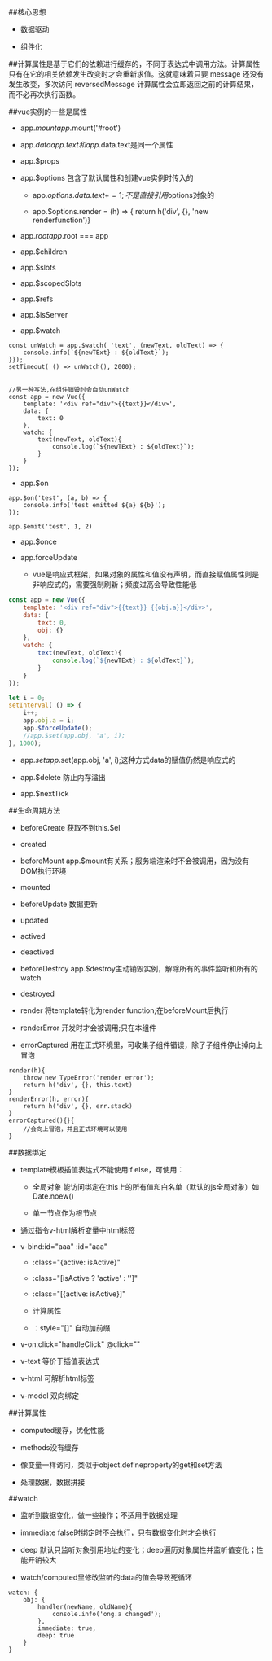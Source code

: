 ##核心思想

- 数据驱动

- 组件化




##计算属性是基于它们的依赖进行缓存的，不同于表达式中调用方法。计算属性只有在它的相关依赖发生改变时才会重新求值。这就意味着只要 message 还没有发生改变，多次访问 reversedMessage 计算属性会立即返回之前的计算结果，而不必再次执行函数。




##vue实例的一些是属性

- app.$mount    app.$mount('#root')

- app.$data    app.text和app.$data.text是同一个属性

- app.$props

- app.$options    包含了默认属性和创建vue实例时传入的

    - app.$options.data.text += 1;不是直接引用$options对象的
    
    - app.$options.render = (h) => { return h('div', {}, 'new renderfunction')}
    
- app.$root    app.$root === app

- app.$children

- app.$slots

- app.$scopedSlots

- app.$refs

- app.$isServer

- app.$watch

```
const unWatch = app.$watch( 'text', (newText, oldText) => {
    console.info(`${newTExt} : ${oldText}`);
}});
setTimeout( () => unWatch(), 2000);


//另一种写法,在组件销毁时会自动unWatch
const app = new Vue({
    template: '<div ref="div">{{text}}</div>',
    data: {
        text: 0
    },
    watch: {
        text(newText, oldText){
            console.log(`${newTExt} : ${oldText}`);
        }
    }
});
```

- app.$on    

```
app.$on('test', (a, b) => {
    console.info('test emitted ${a} ${b}');
});

app.$emit('test', 1, 2)
```

- app.$once

- app.forceUpdate

    - vue是响应式框架，如果对象的属性和值没有声明，而直接赋值属性则是非响应式的，需要强制刷新；频度过高会导致性能低
    
```js
const app = new Vue({
    template: '<div ref="div">{{text}} {{obj.a}}</div>',
    data: {
        text: 0,
        obj: {}
    },
    watch: {
        text(newText, oldText){
            console.log(`${newTExt} : ${oldText}`);
        }
    }
});

let i = 0;
setInterval( () => {
    i++;
    app.obj.a = i;
    app.$forceUpdate();
    //app.$set(app.obj, 'a', i);
}, 1000);
```

- app.$set    app.$set(app.obj, 'a', i);这种方式data的赋值仍然是响应式的

- app.$delete    防止内存溢出

- app.$nextTick





##生命周期方法

- beforeCreate    获取不到this.$el

- created

- beforeMount    app.$mount有关系；服务端渲染时不会被调用，因为没有DOM执行环境

- mounted

- beforeUpdate    数据更新

- updated

- actived

- deactived

- beforeDestroy    app.$destroy主动销毁实例，解除所有的事件监听和所有的watch

- destroyed

- render    将template转化为render function;在beforeMount后执行

- renderError    开发时才会被调用;只在本组件

- errorCaptured    用在正式环境里，可收集子组件错误，除了子组件停止掉向上冒泡

```
render(h){
    throw new TypeError('render error');
    return h('div', {}, this.text)
}
renderError(h, error){
    return h('div', {}, err.stack)
}
errorCaptured(){}{
    //会向上冒泡，并且正式环境可以使用
}
```




##数据绑定

- template模板插值表达式不能使用if else，可使用：

    - 全局对象    能访问绑定在this上的所有值和白名单（默认的js全局对象）如Date.noew()
    
    - 单一节点作为根节点
    
- 通过指令v-html解析变量中html标签

- v-bind:id="aaa"    :id="aaa"    

    - :class="{active: isActive}"
    
    - :class="[isActive ? 'active' : '']"
    
    - :class="[{active: isActive}]"
    
    - 计算属性
    
    - ：style="[]"    自动加前缀


- v-on:click="handleClick"    @click=""

- v-text    等价于插值表达式

- v-html    可解析html标签

- v-model    双向绑定





##计算属性

- computed缓存，优化性能

- methods没有缓存

- 像变量一样访问，类似于object.defineproperty的get和set方法

- 处理数据，数据拼接




##watch

- 监听到数据变化，做一些操作；不适用于数据处理

- immediate    false时绑定时不会执行，只有数据变化时才会执行

- deep    默认只监听对象引用地址的变化；deep遍历对象属性并监听值变化；性能开销较大

- watch/computed里修改监听的data的值会导致死循环

```
watch: {
    obj: {
        handler(newName, oldName){
            console.info('ong.a changed');
        },
        immediate: true,
        deep: true
    }
}
````















